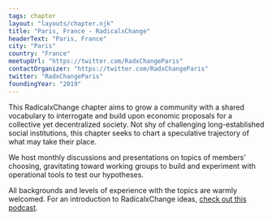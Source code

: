 ```yaml
---
tags: chapter
layout: "layouts/chapter.njk"
title: "Paris, France - RadicalxChange"
headerText: "Paris, France"
city: "Paris"
country: "France"
meetupUrl: "https://twitter.com/RadxChangeParis"
contactOrganizer: "https://twitter.com/RadxChangeParis"
twitter: "RadxChangeParis"
foundingYear: "2019"
---
```

This RadicalxChange chapter aims to grow a community with a shared vocabulary to interrogate and build upon economic proposals for a collective yet decentralized society. Not shy of challenging long-established social institutions, this chapter seeks to chart a speculative trajectory of what may take their place.

We host monthly discussions and presentations on topics of members’ choosing, gravitating toward working groups to build and experiment with operational tools to test our hypotheses.

All backgrounds and levels of experience with the topics are warmly welcomed. For an introduction to RadicalxChange ideas, [check out this podcast](https://80000hours.org/podcast/episodes/glen-weyl-radically-reforming-capitalism-and-democracy/).